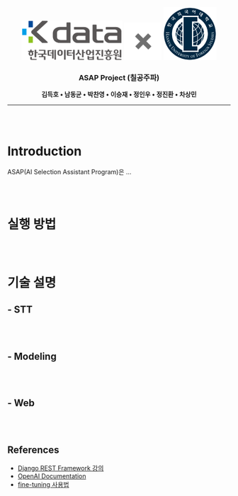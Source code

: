 <div align="center">
    <img src="./readme_img/Kdata_logo.png" height=90>
    <img src="./readme_img/X_gray.png" height=85>
    <img src="./readme_img/HUFS_logo.png" height=120>
</div>


<div align="center">

### ASAP Project (칠공주파)


**김득호 • 남동균 • 박찬영 • 이승재 • 정인우 • 정진환 • 차상민**

</div>

---

</br></br>

# Introduction
ASAP(AI Selection Assistant Program)은 ...


</br></br>

# 실행 방법


</br></br>

# 기술 설명
## - STT


</br></br>

## - Modeling


</br></br>

## - Web


</br></br>

## References
- [Django REST Framework 강의](https://www.youtube.com/watch?v=1qiQkKshMUs&list=PLQFurmxCuZ2Qmcl0TJame_N79kP2o7VzG&index=1)
- [OpenAI Documentation](https://platform.openai.com/docs)
- [fine-tuning 사용법](https://domdom.tistory.com/604)